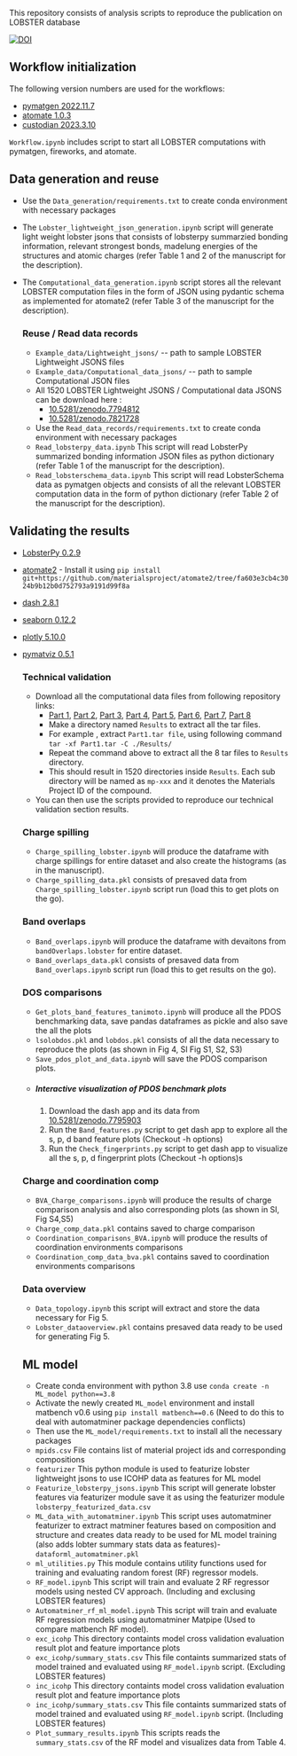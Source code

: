 This repository consists of analysis scripts to reproduce the publication on LOBSTER database

[![DOI](https://zenodo.org/badge/606380090.svg)](https://zenodo.org/badge/latestdoi/606380090)

## Workflow initialization

The following version numbers are used for the workflows:
- [pymatgen 2022.11.7](https://pypi.org/project/pymatgen/2022.11.7/)
- [atomate 1.0.3](https://pypi.org/project/atomate/1.0.3/)
- [custodian 2023.3.10](https://pypi.org/project/custodian/2023.3.10/)

`Workflow.ipynb` includes script to start all LOBSTER computations with
pymatgen, fireworks, and atomate.

## Data generation and reuse
- Use the `Data_generation/requirements.txt` to create conda environment with necessary packages
- The `Lobster_lightweight_json_generation.ipynb` script will generate light weight lobster jsons that consists of lobsterpy summarzied bonding information, relevant strongest bonds, madelung energies of the structures and atomic charges (refer Table 1 and 2 of the manuscript for the description). 
- The `Computational_data_generation.ipynb` script stores all the relevant LOBSTER computation files in the form of JSON using pydantic schema as implemented for atomate2 (refer Table 3 of the manuscript for the description). 

  ### Reuse / Read data records
  - `Example_data/Lightweight_jsons/` -- path to sample LOBSTER Lightweight JSONS files
  - `Example_data/Computational_data_jsons/` -- path to sample Computational JSON files
  - All 1520 LOBSTER Lightweight JSONS / Computational data JSONS can be download here : 
    - [10.5281/zenodo.7794812](https://doi.org/10.5281/zenodo.7794812) 
    - [10.5281/zenodo.7821728](https://doi.org/10.5281/zenodo.7821728)
  - Use the `Read_data_records/requirements.txt` to create conda environment with necessary packages
  - `Read_lobsterpy_data.ipynb` This script will read LobsterPy summarized bonding information JSON files as python dictionary (refer Table 1 of the manuscript for the description). 
  - `Read_lobsterschema_data.ipynb` This script will read LobsterSchema data as pymatgen objects and consists of all the relevant LOBSTER computation data in the form of python dictionary (refer Table 2 of the manuscript for the description).

## Validating the results
- [LobsterPy 0.2.9](https://pypi.org/project/lobsterpy/0.2.9/)
- [atomate2](https://github.com/materialsproject/atomate2/tree/fa603e3cb4c3024b9b12b0d752793a9191d99f8a) - Install it using `pip install git+https://github.com/materialsproject/atomate2/tree/fa603e3cb4c3024b9b12b0d752793a9191d99f8a`
- [dash 2.8.1](https://pypi.org/project/dash/2.8.1/)
- [seaborn 0.12.2](https://pypi.org/project/seaborn/0.12.2/)
- [plotly 5.10.0](https://pypi.org/project/plotly/5.10.0/)
- [pymatviz 0.5.1](https://pypi.org/project/pymatviz/0.5.1/)

  ### Technical validation
  - Download all the computational data files from following repository links:
    - [Part 1](https://doi.org/10.5281/zenodo.7852083), [Part 2](https://doi.org/10.5281/zenodo.7852108), [Part 3](https://doi.org/10.5281/zenodo.7852792), [Part 4](https://doi.org/10.5281/zenodo.7852799), [Part 5](https://doi.org/10.5281/zenodo.7852807), [Part 6](https://doi.org/10.5281/zenodo.7852809), [Part 7](https://doi.org/10.5281/zenodo.7852821), [Part 8](https://doi.org/10.5281/zenodo.7852824)
    - Make a directory named `Results` to extract all the tar files.
    - For example , extract `Part1.tar file`, using following command `tar -xf Part1.tar -C ./Results/`
    - Repeat the command above to extract all the 8 tar files to `Results` directory.
    - This should result in 1520 directories inside `Results`. Each sub directory will be named as `mp-xxx` and it denotes the Materials Project ID of the compound.
  - You can then use the scripts provided to reproduce our technical validation section results.
  
  ### Charge spilling

  - `Charge_spilling_lobster.ipynb` will produce the dataframe with charge spillings for entire dataset and also create the histograms (as in the manuscript). 
  - `Charge_spilling_data.pkl` consists of presaved data from `Charge_spilling_lobster.ipynb` script run (load this to get plots on the go).
  
  ### Band overlaps

  - `Band_overlaps.ipynb` will produce the dataframe with devaitons from `bandOverlaps.lobster` for entire dataset. 
  - `Band_overlaps_data.pkl` consists of presaved data from `Band_overlaps.ipynb` script run (load this to get results on the go).

  ### DOS comparisons
  - `Get_plots_band_features_tanimoto.ipynb` will produce all the PDOS benchmarking data, save pandas dataframes as pickle and also save the all the plots
  - `lsolobdos.pkl` and `lobdos.pkl` consists of all the data necessary to reproduce the plots (as shown in Fig 4, SI Fig S1, S2, S3) 
  - `Save_pdos_plot_and_data.ipynb` will save the PDOS comparison plots.
  - ##### Interactive visualization of PDOS benchmark plots 
    1. Download the dash app and its data from  [10.5281/zenodo.7795903](https://zenodo.org/record/7795903#.ZCv1yXvP1PY)
    2. Run the `Band_features.py` script to get dash app to explore all the s, p, d band feature plots (Checkout -h options)
    3. Run the `Check_fingerprints.py` script to get dash app to visualize all the s, p, d fingerprint plots (Checkout -h options)s

  ### Charge and coordination comp
  - `BVA_Charge_comparisons.ipynb` will produce the results of charge comparison analysis and also corresponding plots (as shown in SI, Fig S4,S5)
  - `Charge_comp_data.pkl` contains saved to charge comparison 
  - `Coordination_comparisons_BVA.ipynb` will produce the results of coordination environments comparisons 
  - `Coordination_comp_data_bva.pkl` contains saved to coordination environments comparisons

  ### Data overview
  - `Data_topology.ipynb` this script will extract and store the data necessary for Fig 5.
  - `Lobster_dataoverview.pkl` contains presaved data ready to be used for generating Fig 5.

  ## ML model
    -  Create conda environment with python 3.8 use `conda create -n ML_model python==3.8`
    - Activate the newly created `ML_model` environment and install matbench v0.6 using `pip install matbench==0.6` (Need to do this to deal with automatminer package dependencies conflicts)
    - Then use the `ML_model/requirements.txt` to install all the necessary packages
    - `mpids.csv` File contains list of material project ids and corresponding compositions
    - `featurizer` This python module is used to featurize lobster lightweight jsons to use ICOHP data as features for ML model
    - `Featurize_lobsterpy_jsons.ipynb` This script will generate lobster  features via featurizer module save it as using the featurizer module `lobsterpy_featurized_data.csv`
    - `ML_data_with_automatminer.ipynb` This script uses automatminer featurizer to extract matminer features based on composition and structure and creates data ready to be used for ML model training (also adds lobter summary stats data as features)- `dataforml_automatminer.pkl`
    - `ml_utilities.py` This module contains utility functions used for training and evaluating random forest (RF) regressor models. 
    - `RF_model.ipynb` This script will train and evaluate 2 RF regressor models using nested CV approach. (Including and exclusing LOBSTER features)
    - `Automatminer_rf_ml_model.ipynb` This script will train and evaluate RF regression models using automatminer Matpipe (Used to compare matbench RF model).
    - `exc_icohp` This directory containts model cross validation evaluation result plot and feature importance plots
    - `exc_icohp/summary_stats.csv` This file containts summarized stats of model trained and evaluated using `RF_model.ipynb` script. (Excluding LOBSTER features)
    - `inc_icohp` This directory containts model cross validation evaluation result plot and feature importance plots
    - `inc_icohp/summary_stats.csv` This file containts summarized stats of model trained and evaluated using `RF_model.ipynb` script. (Including LOBSTER features)
    - `Plot_summary_results.ipynb` This scripts reads the `summary_stats.csv` of the RF model and visualizes data from Table 4. 

